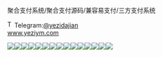 聚合支付系统/聚合支付源码/兼容易支付/三方支付系统<p dir="auto"><a target="_blank" rel="noopener noreferrer nofollow" href="https://camo.githubusercontent.com/d614d90677fbc2e34c7c62ebc68c82379d87a57c4beaf05af65fec7ba6b72e36/68747470733a2f2f63646e2d69636f6e732d706e672e666c617469636f6e2e636f6d2f3531322f323131312f323131313634362e706e67"><img src="https://camo.githubusercontent.com/d614d90677fbc2e34c7c62ebc68c82379d87a57c4beaf05af65fec7ba6b72e36/68747470733a2f2f63646e2d69636f6e732d706e672e666c617469636f6e2e636f6d2f3531322f323131312f323131313634362e706e67" alt="Telegram Icon" style="width: 16px; max-width: 100%;" data-canonical-src="https://cdn-icons-png.flaticon.com/512/2111/2111646.png"></a>Telegram:<a href="https://t.me/yezidajian" rel="nofollow">@yezidajian</a><br><a href="https://www.yeziym.com/">www.yeziym.com</a></p><img src="https://github.com/yeziym/juhezhifuxitong_E2/blob/main/3IBPH.png"><img src="https://github.com/yeziym/juhezhifuxitong_E2/blob/main/zxY6b.png"><img src="https://github.com/yeziym/juhezhifuxitong_E2/blob/main/SGGVr.png"><img src="https://github.com/yeziym/juhezhifuxitong_E2/blob/main/TNP6N.png"><img src="https://github.com/yeziym/juhezhifuxitong_E2/blob/main/ooYDt.png"><img src="https://github.com/yeziym/juhezhifuxitong_E2/blob/main/kb2lE.png"><img src="https://github.com/yeziym/juhezhifuxitong_E2/blob/main/WceAV.png"><img src="https://github.com/yeziym/juhezhifuxitong_E2/blob/main/q29AQ.png"><img src="https://github.com/yeziym/juhezhifuxitong_E2/blob/main/ORK9o.png"><img src="https://github.com/yeziym/juhezhifuxitong_E2/blob/main/U2644.png"><img src="https://github.com/yeziym/juhezhifuxitong_E2/blob/main/GxwX5.png"><img src="https://github.com/yeziym/juhezhifuxitong_E2/blob/main/qHXFJ.png"><img src="https://github.com/yeziym/juhezhifuxitong_E2/blob/main/1ab6e.png"><img src="https://github.com/yeziym/juhezhifuxitong_E2/blob/main/3a8zK.png"><img src="https://github.com/yeziym/juhezhifuxitong_E2/blob/main/SK1se.png">